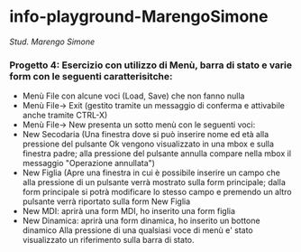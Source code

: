 # info-playground-MarengoSimone

_Stud. Marengo Simone_

### Progetto 4: Esercizio con utilizzo di Menù, barra di stato e varie form con le seguenti caratterisitche: 
- Menù File con alcune voci (Load, Save) che non fanno nulla
- Menù File-> Exit (gestito tramite un messaggio di conferma e attivabile anche tramite CTRL-X) 
- Menù File-> New presenta un sotto menù con le seguenti voci:
- New Secodaria (Una finestra dove si può inserire nome ed età alla pressione del pulsante Ok vengono visualizzato in una mbox e sulla finestra padre; alla pressione del pulsante annulla compare nella mbox il messaggio "Operazione annullata") 
- New Figlia (Apre una finestra in cui è possibile inserire un campo che alla pressione di un pulsante verrà mostrato sulla form principale; dalla form principale si potrà modificare lo stesso campo e premendo un altro pulsante verrà riportato sulla form New Figlia 
- New MDI: aprirà una form MDI, ho inserito una form figlia
- New Dinamica: aprirà una form dinamica, ho inserito un bottone dinamico
Alla pressione di una qualsiasi voce di menù e' stato visualizzato un riferimento sulla barra di stato.
